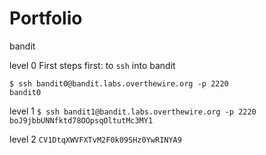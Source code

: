 # Portfolio

bandit

level 0
First steps first: to `ssh` into bandit
```
$ ssh bandit0@bandit.labs.overthewire.org -p 2220
bandit0
```

level 1
`$ ssh bandit1@bandit.labs.overthewire.org -p 2220`
`boJ9jbbUNNfktd78OOpsqOltutMc3MY1`

level 2
`CV1DtqXWVFXTvM2F0k09SHz0YwRINYA9`
